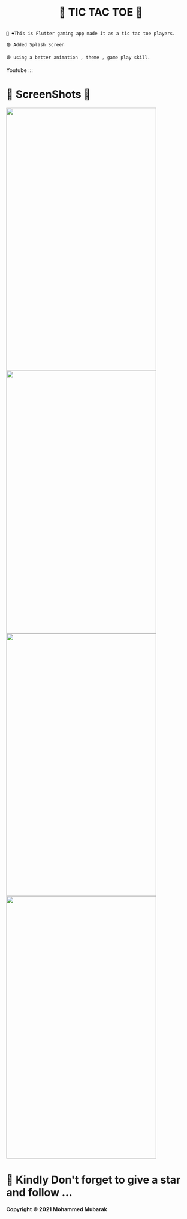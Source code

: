 <h1 align="center">🦾 TIC TAC TOE 👀</h1>  

```

👋 ❤️This is Flutter gaming app made it as a tic tac toe players.

🟢 Added Splash Screen

🟢 using a better animation , theme , game play skill.

```

Youtube ::: 


##

# 🤳 ScreenShots 👀 




<img src="https://user-images.githubusercontent.com/44917891/106453599-906c4080-64af-11eb-856f-9d8aeac63c50.jpg" width="400" height="700">                 <img src="https://user-images.githubusercontent.com/44917891/106453609-94985e00-64af-11eb-9755-e5a5baf4a2eb.jpg" width="400" height="700"> 
<img src="https://user-images.githubusercontent.com/44917891/106453623-982be500-64af-11eb-9b6d-4d96ba8adbe4.jpg" width="400" height="700">                 <img src="https://user-images.githubusercontent.com/44917891/106453633-9a8e3f00-64af-11eb-82af-1442a3856e72.jpg" width="400" height="700"> 


##
 # 🔴 Kindly Don't forget to give a star and follow ...

<b>Copyright © 2021 Mohammed Mubarak</b>
